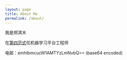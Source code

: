 ```yaml
---
layout: page
title: About Me
permalink: /about/
---
```


我是郑淇木

在[第四范式](https://www.4paradigm.com/)任机器学习平台工程师

电邮：emhlbmcucW1AMTYzLmNvbQ== (base64 encoded)


